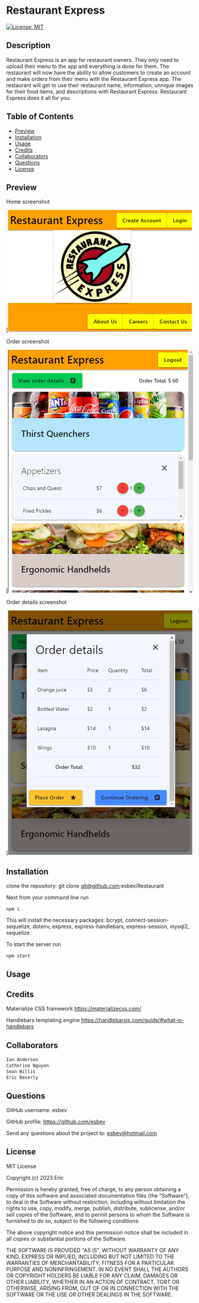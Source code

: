 # Restaurant Express

[![License: MIT](https://img.shields.io/badge/License-MIT-yellow.svg)](https://opensource.org/licenses/MIT)

## Description

Restaurant Express is an app for restaurant owners. They only need to upload their menu to the app and everything is done for them. The restaurant will now have the ability to allow customers to create an account and make orders from their menu with the Restaurant Express app. The restaurant will get to use their restaurant name, information, unnique images for their food items, and descriptions with Restaurant Express. Restaurant Express does it all for you.

## Table of Contents
- [Preview](#preview)
- [Installation](#installation)
- [Usage](#usage)
- [Credits](#credits)
- [Collaborators](#collaborators)
- [Questions](#questions)
- [License](#license)

## Preview

Home screenshot

[![ss](./screeshots/ss-sm-home.png)

Order screenshot

[![ss](./screeshots/ss-sm-order.png)

Order details screenshot

[![ss](./screeshots/ss-sm-details.png)

## Installation

clone the repository: git clone git@github.com:esbev/Restaurant

Next from your command line run
    
    npm i

This will install the necessary packages: bcrypt, connect-session-sequelize, dotenv, express, express-handlebars, express-session, mysql2, sequelize

To start the server run

    npm start

## Usage



## Credits

Materialize CSS framework
https://materializecss.com/

Handlebars templating engine
https://handlebarsjs.com/guide/#what-is-handlebars

## Collaborators

    Ian Anderson
    Catherine Nguyen
    Sean Willis
    Eric Beverly

## Questions

GitHub username: esbev

GitHub profile: https://github.com/esbev

Send any questions about the project to: esbev@hotmail.com

## License

MIT License

Copyright (c) 2023 Eric

Permission is hereby granted, free of charge, to any person obtaining a copy
of this software and associated documentation files (the "Software"), to deal
in the Software without restriction, including without limitation the rights
to use, copy, modify, merge, publish, distribute, sublicense, and/or sell
copies of the Software, and to permit persons to whom the Software is
furnished to do so, subject to the following conditions:

The above copyright notice and this permission notice shall be included in all
copies or substantial portions of the Software.

THE SOFTWARE IS PROVIDED "AS IS", WITHOUT WARRANTY OF ANY KIND, EXPRESS OR
IMPLIED, INCLUDING BUT NOT LIMITED TO THE WARRANTIES OF MERCHANTABILITY,
FITNESS FOR A PARTICULAR PURPOSE AND NONINFRINGEMENT. IN NO EVENT SHALL THE
AUTHORS OR COPYRIGHT HOLDERS BE LIABLE FOR ANY CLAIM, DAMAGES OR OTHER
LIABILITY, WHETHER IN AN ACTION OF CONTRACT, TORT OR OTHERWISE, ARISING FROM,
OUT OF OR IN CONNECTION WITH THE SOFTWARE OR THE USE OR OTHER DEALINGS IN THE
SOFTWARE.